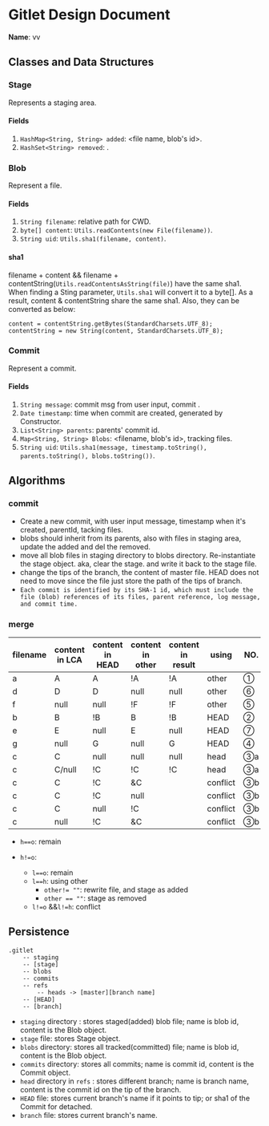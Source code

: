 # Gitlet Design Document

**Name**: vv

## Classes and Data Structures

### Stage

Represents a staging area.

#### Fields

1. `HashMap<String, String> added`:  <file name, blob's id>.
2. `HashSet<String> removed`:  <file name>.

### Blob

Represent a file.

#### Fields

1. `String filename`: relative path for CWD.
2. `byte[] content`: `Utils.readContents(new File(filename))`.
3. `String uid`: `Utils.sha1(filename, content)`.

#### sha1
filename + content && filename + contentString(`Utils.readContentsAsString(file)`) have the same sha1.
When finding a Sting parameter, `Utils.sha1` will convert it to a byte[]. 
As a result, content & contentString share the same sha1.
Also, they can be converted as below:  
```
content = contentString.getBytes(StandardCharsets.UTF_8);
contentString = new String(content, StandardCharsets.UTF_8);
```

### Commit
Represent a commit.

#### Fields

1. `String message`: commit msg from user input, commit <msg>.
2. `Date timestamp`: time when commit are created, generated by Constructor.
3. `List<String> parents`: parents' commit id.
4. `Map<String, String> Blobs`: <filename, blob's id>, tracking files.
5. `String uid`: `Utils.sha1(message, timestamp.toString(), parents.toString(), blobs.toString())`.

## Algorithms

### commit

+ Create a new commit, with user input message, timestamp when it's created, parentId, tacking files.
+ blobs should inherit from its parents, also with files in staging area, update the added and del the removed.
+ move all blob files in staging directory to blobs directory. Re-instantiate the stage object. aka, clear the stage. and write it back to the stage file.
+ change the tips of the branch, the content of master file. HEAD does not need to move since the file just store the path of the tips of branch.
+ `Each commit is identified by its SHA-1 id, which must include the file (blob) references of its files, parent reference, log message, and commit time.`



### merge

| filename | content in LCA | content in HEAD | content in other | content in result | using    | NO.  |
| -------- | -------------- | --------------- | ---------------- | ----------------- | -------- | ---- |
| a        | A              | A               | !A               | !A                | other    | ①    |
| d        | D              | D               | null             | null              | other    | ⑥    |
| f        | null           | null            | !F               | !F                | other    | ⑤    |
| b        | B              | !B              | B                | !B                | HEAD     | ②    |
| e        | E              | null            | E                | null              | HEAD     | ⑦    |
| g        | null           | G               | null             | G                 | HEAD     | ④    |
| c        | C              | null            | null             | null              | head     | ③a   |
| c        | C/null         | !C              | !C               | !C                | head     | ③a   |
| c        | C              | !C              | &C               |                   | conflict | ③b   |
| c        | C              | !C              | null             |                   | conflict | ③b   |
| c        | C              | null            | !C               |                   | conflict | ③b   |
| c        | null           | !C              | &C               |                   | conflict | ③b   |



+ `h==o`: remain

+ `h!=o`:
  + `l==o`: remain
  + `l==h`: using other 
    + `other!= ""`: rewrite file, and stage as added
    + `other == ""`: stage as removed
  + `l!=o` &&`l!=h`: conflict

## Persistence

```
.gitlet
	-- staging
	-- [stage]
	-- blobs
	-- commits
	-- refs
		-- heads -> [master][branch name]
	-- [HEAD]
	-- [branch]
```

+ `staging` directory : stores staged(added) blob file; name is blob id, content is the Blob object.  
+ `stage` file: stores Stage object.
+ `blobs` directory: stores all tracked(committed) file; name is blob id, content is the Blob object.  
+ `commits` directory: stores all commits; name is commit id, content is the Commit object.  
+ `head` directory in `refs` : stores different branch; name is branch name, content is the commit id on the tip of the branch.
+ `HEAD` file: stores current branch's name if it points to tip; or sha1 of the Commit for detached.
+ `branch` file: stores current branch's name.
